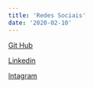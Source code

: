 ```yaml
---
title: 'Redes Sociais'
date: '2020-02-10'
---
```



[Git Hub](https://github.com/gilidio8/Portfolio)

[Linkedin](https://www.linkedin.com/in/gabriel-il%C3%ADdio-8aa54b86/)

[Intagram](https://www.instagram.com/gabrielilidio/)
